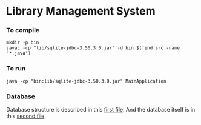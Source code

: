 # Library Management System

### To compile

```Shell
mkdir -p bin
javac -cp "lib/sqlite-jdbc-3.50.3.0.jar" -d bin $(find src -name "*.java")
```

### To run

```Shell
java -cp "bin:lib/sqlite-jdbc-3.50.3.0.jar" MainApplication
```

### Database

Database structure is described in this [first file](database/database_structure.txt).
And the database itself is in this [second file](database/library_info.db).
